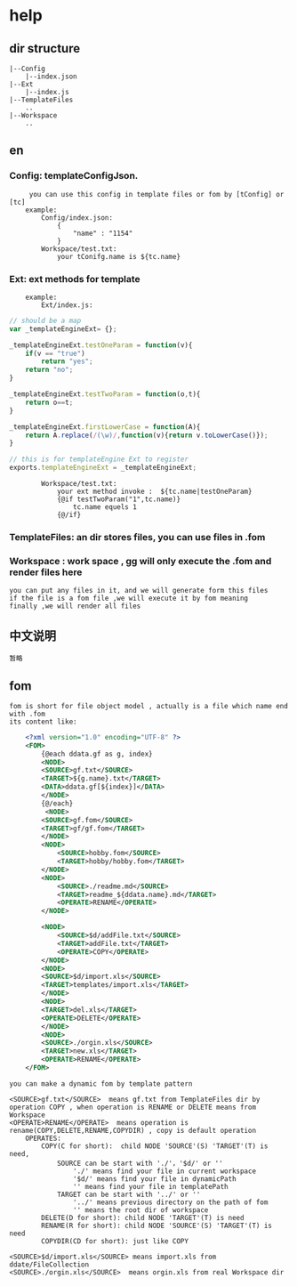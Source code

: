 # help

## dir structure
    |--Config
        |--index.json
    |--Ext
        |--index.js
    |--TemplateFiles
        ..
    |--Workspace
        ..

## en
###    Config: templateConfigJson. 
         you can use this config in template files or fom by [tConfig] or [tc]
        example:
            Config/index.json:
                {
                    "name" : "1154"
                }
            Workspace/test.txt:
                your tConifg.name is ${tc.name}
###    Ext: ext methods for template

        example:
            Ext/index.js:
```js
// should be a map
var _templateEngineExt= {};

_templateEngineExt.testOneParam = function(v){
    if(v == "true")
        return "yes";
    return "no";
}

_templateEngineExt.testTwoParam = function(o,t){
    return o==t;
}

_templateEngineExt.firstLowerCase = function(A){
    return A.replace(/(\w)/,function(v){return v.toLowerCase()});
}

// this is for templateEngine Ext to register
exports.templateEngineExt = _templateEngineExt;
```
            Workspace/test.txt:
                your ext method invoke :  ${tc.name|testOneParam}
                {@if testTwoParam("1",tc.name)}
                    tc.name equels 1
                {@/if}


### TemplateFiles: an dir stores files, you can use files in .fom 

### Workspace : work space , gg will only execute the .fom and render files here
    you can put any files in it, and we will generate form this files
    if the file is a fom file ,we will execute it by fom meaning
    finally ,we will render all files


## 中文说明
    暂略


## fom
    fom is short for file object model , actually is a file which name end with .fom
    its content like:
```xml
    <?xml version="1.0" encoding="UTF-8" ?>
    <FOM>
        {@each ddata.gf as g, index}
        <NODE>
        <SOURCE>gf.txt</SOURCE>
        <TARGET>${g.name}.txt</TARGET>
        <DATA>ddata.gf[${index}]</DATA>
        </NODE>
        {@/each}
         <NODE>
        <SOURCE>gf.fom</SOURCE>
        <TARGET>gf/gf.fom</TARGET>
        </NODE>
        <NODE>
            <SOURCE>hobby.fom</SOURCE>
            <TARGET>hobby/hobby.fom</TARGET>
        </NODE>
        <NODE>
            <SOURCE>./readme.md</SOURCE>
            <TARGET>readme_${ddata.name}.md</TARGET>
            <OPERATE>RENAME</OPERATE>
        </NODE>

        <NODE>
            <SOURCE>$d/addFile.txt</SOURCE>
            <TARGET>addFile.txt</TARGET>
            <OPERATE>COPY</OPERATE>
        </NODE>
        <NODE>
        <SOURCE>$d/import.xls</SOURCE>
        <TARGET>templates/import.xls</TARGET>
        </NODE>
        <NODE>
        <TARGET>del.xls</TARGET>
        <OPERATE>DELETE</OPERATE>
        </NODE>
        <NODE>
        <SOURCE>./orgin.xls</SOURCE>
        <TARGET>new.xls</TARGET>
        <OPERATE>RENAME</OPERATE>
    </FOM>
```

    you can make a dynamic fom by template pattern 

    <SOURCE>gf.txt</SOURCE>  means gf.txt from TemplateFiles dir by operation COPY , when operation is RENAME or DELETE means from Workspace
    <OPERATE>RENAME</OPERATE>  means operation is rename(COPY,DELETE,RENAME,COPYDIR) , copy is default operation
        OPERATES:
            COPY(C for short):  child NODE 'SOURCE'(S) 'TARGET'(T) is need,  
                SOURCE can be start with './'，'$d/' or ''
                    './' means find your file in current workspace
                    '$d/' means find your file in dynamicPath
                    '' means find your file in templatePath
                TARGET can be start with '../' or ''
                    '../' means previous directory on the path of fom
                    '' means the root dir of workspace
            DELETE(D for short): child NODE 'TARGET'(T) is need
            RENAME(R for short): child NODE 'SOURCE'(S) 'TARGET'(T) is need
            COPYDIR(CD for short): just like COPY

    <SOURCE>$d/import.xls</SOURCE> means import.xls from ddate/FileCollection 
    <SOURCE>./orgin.xls</SOURCE>  means orgin.xls from real Workspace dir